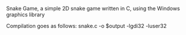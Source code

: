 Snake Game, a simple 2D snake game written in C, using the Windows graphics library

Compilation goes as follows: snake.c -o $output -lgdi32 -luser32
